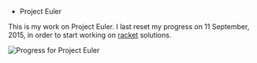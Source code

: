 * Project Euler

This is my work on Project Euler.  I last reset my progress on 11 September, 2015, in order to start working on [racket](http://racket-lang.org) solutions.

![Progress for Project Euler](https://projecteuler.net/profile/GabeSchenz.png)

